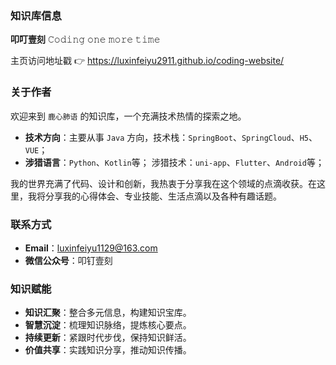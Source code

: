 ### 知识库信息

**叩叮壹刻** 𝙲𝚘𝚍𝚒𝚗𝚐 𝚘𝚗𝚎 𝚖𝚘𝚛𝚎 𝚝𝚒𝚖𝚎

主页访问地址戳 👉 https://luxinfeiyu2911.github.io/coding-website/

### 关于作者

欢迎来到 `鹿心肺语` 的知识库，一个充满技术热情的探索之地。

- **技术方向**：主要从事 `Java` 方向，技术栈：`SpringBoot`、`SpringCloud`、`H5`、`VUE`；
- **涉猎语言**：`Python`、`Kotlin`等； 涉猎技术：`uni-app`、`Flutter`、`Android`等；

我的世界充满了代码、设计和创新，我热衷于分享我在这个领域的点滴收获。在这里，我将分享我的心得体会、专业技能、生活点滴以及各种有趣话题。

### 联系方式

- **Email**：luxinfeiyu1129@163.com
- **微信公众号**：叩钉壹刻

### 知识赋能

- **知识汇聚**：整合多元信息，构建知识宝库。
- **智慧沉淀**：梳理知识脉络，提炼核心要点。
- **持续更新**：紧跟时代步伐，保持知识鲜活。
- **价值共享**：实践知识分享，推动知识传播。
